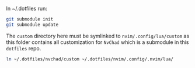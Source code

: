 In ~/.dotfiles run:

```bash
git submodule init
git submodule update
```

The `custom` directory here must be symlinked to `nvim/.config/lua/custom` as this folder contains all customization for `NvChad` which is a submodule in this `dotfiles` repo.

```bash
ln ~/.dotfiles/nvchad/custom ~/.dotfiles/nvim/.config/.nvim/lua/
```
